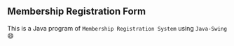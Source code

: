 ## Membership Registration Form

This is a Java program of `Membership Registration System` using `Java-Swing` :smile:
